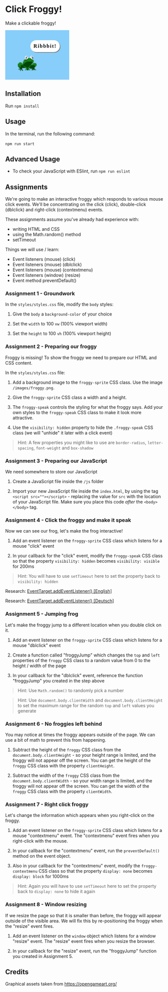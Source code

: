 # Click Froggy!

Make a clickable froggy!

![Click froggy](froggy-preview.png)

## Installation

Run `npm install`

## Usage

In the terminal, run the following command:

`npm run start`

## Advanced Usage

- To check your JavaScript with ESlint, run `npm run eslint`

## Assignments

We're going to make an interactive froggy which responds to various mouse click events. We'll be concentrating on the click (click), double-click (dblclick) and right-click (contextmenu) events.

These assignments assume you've already had experience with:
 
- writing HTML and CSS
- using the Math.random() method
- setTimeout

Things we will use / learn:

- Event listeners (mouse) (click)
- Event listeners (mouse) (dblclick)
- Event listeners (mouse) (contextmenu)
- Event listeners (window) (resize)
- Event method preventDefault()

### Assignment 1 - Groundwork

In the `styles/styles.css` file, modify the `body` styles:

1. Give the `body` a `background-color` of your choice

2. Set the `width` to 100 `vw` (100% viewport width)

3. Set the `height` to 100 `vh` (100% viewport height)

### Assignment 2 - Preparing our froggy

Froggy is missing! To show the froggy we need to prepare our HTML and CSS content.

In the `styles/styles.css` file:

1. Add a background image to the `froggy-sprite` CSS class. Use the image `/images/froggy.png`.

2. Give the `froggy-sprite` CSS class a width and a height.

3. The `froggy-speak` controls the styling for what the froggy says. Add your own styles to the `froggy-speak` CSS class to make it look more attractive.

4. Use the `visibility: hidden` property to hide the `.froggy-speak` CSS class (we will "unhide" it later with a click event) 

> Hint: A few properties you might like to use are `border-radius`, `letter-spacing`, `font-weight` and `box-shadow`

### Assignment 3 - Preparing our JavaScript

We need somewhere to store our JavaScript

1. Create a JavaScript file inside the `/js` folder

2. Import your new JavaScript file inside the `index.html`, by using the tag `<script src=""></script>` - replacing the value for `src` with the location of your JavaScript file. Make sure you place this code _after_ the `<body></body>` tag.

### Assignment 4 - Click the froggy and make it speak

Now we can see our frog, let's make the frog interactive!

1. Add an event listener on the `froggy-sprite` CSS class which listens for a mouse "click" event

2. In your callback for the "click" event, modify the `froggy-speak` CSS class so that the property `visibility: hidden` becomes `visibility: visible` for 200ms

> Hint: You will have to use `setTimeout` here to set the property back to `visibility: hidden`

Research: [EventTarget.addEventListener() [English]](https://developer.mozilla.org/en-US/docs/Web/API/EventTarget/addEventListener)

Research: [EventTarget.addEventListener() [Deutsch]](https://developer.mozilla.org/de/docs/Web/API/EventTarget/addEventListener)

### Assignment 5 - Jumping frog

Let's make the froggy jump to a different location when you double click on it.

1. Add an event listener on the `froggy-sprite` CSS class which listens for a mouse "dblclick" event

2. Create a function called "froggyJump" which changes the `top` and `left` properties of the `froggy` CSS class to a random value from 0 to the height / width of the page

3. In your callback for the "dblclick" event, reference the function "froggyJump" you created in the step above

> Hint: Use `Math.random()` to randomly pick a number

> Hint: Use `document.body.clientWidth` and `document.body.clientHeight` to set the maximum range for the random `top` and `left` values you generate

### Assignment 6 - No froggies left behind

You may notice at times the froggy appears outside of the page. We can use a bit of math to prevent this from happening.

1. Subtract the height of the `froggy` CSS class from the `document.body.clientHeight` - so your height range is limited, and the froggy will not appear off the screen. You can get the height of the `froggy` CSS class with the property `clientHeight`.

2. Subtract the width of the `froggy` CSS class from the `document.body.clientWidth` - so your width range is limited, and the froggy will not appear off the screen. You can get the width of the `froggy` CSS class with the property `clientWidth`.

### Assignment 7 - Right click froggy

Let's change the information which appears when you right-click on the froggy.

1. Add an event listener on the `froggy-sprite` CSS class which listens for a mouse "contextmenu" event. The "contextmenu" event fires when you right-click with the mouse.

2. In your callback for the "contextmenu" event, run the `preventDefault()` method on the event object.

3. Also in your callback for the "contextmenu" event, modify the `froggy-contextmenu` CSS class so that the property `display: none` becomes `display: block` for 1000ms

> Hint: Again you will have to use `setTimeout` here to set the property back to `display: none` to hide it again

### Assignment 8 - Window resizing

If we resize the page so that it is smaller than before, the froggy will appear outside of the visible area. We will fix this by re-positioning the froggy when the "resize" event fires.

1. Add an event listener on the `window` object which listens for a window "resize" event. The "resize" event fires when you resize the browser.

2. In your callback for the "resize" event, run the "froggyJump" function you created in Assignment 5.

## Credits

Graphical assets taken from https://opengameart.org/
